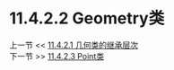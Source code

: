 # 11.4.2.2 Geometry类  

上一节 << [11.4.2.1 几何类的继承层次](../01/The%20Geometry%20Class%20Hierarchy.md)  
下一节 >> [11.4.2.3 Point类](../03/Point%20Class.md)